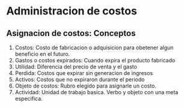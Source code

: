 # Administracion de costos

## Asignacion de costos: Conceptos

1. Costos: Costo de fabricacion o adquisicion para obetener algun beneficio en el futuro.
2. Gastos o costos expirados: Cuando expira el producto fabricado
3. Utilidad: Diferencia del precio de venta y el gasto
4. Perdida: Costos que expirar sin generacion de ingresos
5. Activos: Costos que no expiraron durante el periodo
6. Objeto de costos: Rubro elegido para asignarle un costo.
7. Actividad: Unidad de trabajo basica. Verbo y objeto con una meta especifica.

